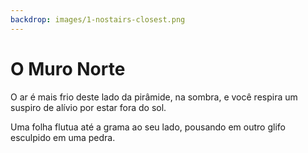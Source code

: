 ```yaml
---
backdrop: images/1-nostairs-closest.png
---
```


# O Muro Norte

O ar é mais frio deste lado da pirâmide, na sombra, e você respira um suspiro de alívio por estar fora do sol.

Uma folha flutua até a grama ao seu lado, pousando em outro glifo esculpido em uma pedra.

<Item id="6" />

<Page url="134" instructions="Outro quebra-cabeças. O seu guia fornece outra pista: '2: Usando o parâmetro Measure, você pode medir a velocidade deste'" action="Caminhe para oeste" condition="6" />
